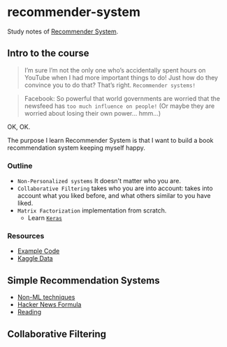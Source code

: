 # recommender-system
Study notes of [Recommender System](https://www.udemy.com/course/recommender-systems).

## Intro to the course

>I’m sure I’m not the only one who’s accidentally spent hours on YouTube when I had more important things to do! Just how do they convince you to do that? That’s right. `Recommender systems!`


>Facebook: So powerful that world governments are worried that the newsfeed has `too much influence on people!` (Or maybe they are worried about losing their own power... hmm...)


OK, OK. 

The purpose I learn Recommender System is that I want to build a book recommendation system  keeping myself happy.


### Outline

- `Non-Personalized systems` It doesn't matter who you are.
- `Collaborative Filtering` takes who you are into account: takes into account what you liked before, and what others similar to you have liked.
- `Matrix Factorization` implementation from scratch.
    - Learn [`Keras`](https://keras.io/)

### Resources

- [Example Code](https://github.com/lazyprogrammer/machine_learning_examples)
- [Kaggle Data](https://www.kaggle.com/grouplens/movielens-20m-dataset/)

## Simple Recommendation Systems

- [Non-ML techniques](section2.md)
- [Hacker News Formula](section2.md#hacker-news-formula)
- [Reading](section2.md#reading)

## Collaborative Filtering
